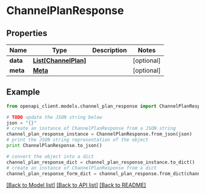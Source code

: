 # ChannelPlanResponse


## Properties

Name | Type | Description | Notes
------------ | ------------- | ------------- | -------------
**data** | [**List[ChannelPlan]**](ChannelPlan.md) |  | [optional] 
**meta** | [**Meta**](Meta.md) |  | [optional] 

## Example

```python
from openapi_client.models.channel_plan_response import ChannelPlanResponse

# TODO update the JSON string below
json = "{}"
# create an instance of ChannelPlanResponse from a JSON string
channel_plan_response_instance = ChannelPlanResponse.from_json(json)
# print the JSON string representation of the object
print ChannelPlanResponse.to_json()

# convert the object into a dict
channel_plan_response_dict = channel_plan_response_instance.to_dict()
# create an instance of ChannelPlanResponse from a dict
channel_plan_response_form_dict = channel_plan_response.from_dict(channel_plan_response_dict)
```
[[Back to Model list]](../README.md#documentation-for-models) [[Back to API list]](../README.md#documentation-for-api-endpoints) [[Back to README]](../README.md)


